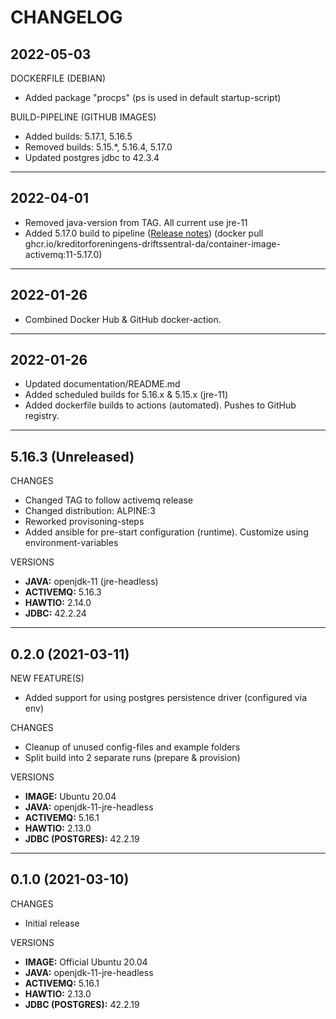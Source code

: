 # CHANGELOG

## 2022-05-03

DOCKERFILE (DEBIAN)
  * Added package "procps" (ps is used in default startup-script)

BUILD-PIPELINE (GITHUB IMAGES)
  * Added builds: 5.17.1, 5.16.5
  * Removed builds: 5.15.*, 5.16.4, 5.17.0
  * Updated postgres jdbc to 42.3.4

---
## 2022-04-01
  * Removed java-version from TAG. All current use jre-11
  * Added 5.17.0 build to pipeline ([Release notes](https://issues.apache.org/jira/secure/ReleaseNote.jspa?projectId=12311210&version=12346476)) (docker pull ghcr.io/kreditorforeningens-driftssentral-da/container-image-activemq:11-5.17.0)
---
## 2022-01-26
  * Combined Docker Hub & GitHub docker-action.
---
## 2022-01-26
  * Updated documentation/README.md
  * Added scheduled builds for 5.16.x & 5.15.x (jre-11)
  * Added dockerfile builds to actions (automated). Pushes to GitHub registry.
---
## 5.16.3 (Unreleased)

CHANGES
  * Changed TAG to follow activemq release
  * Changed distribution: ALPINE:3
  * Reworked provisoning-steps
  * Added ansible for pre-start configuration (runtime). Customize using environment-variables

VERSIONS
  * **JAVA:** openjdk-11 (jre-headless)
  * **ACTIVEMQ:** 5.16.3
  * **HAWTIO:** 2.14.0
  * **JDBC:** 42.2.24
---
## 0.2.0 (2021-03-11)

NEW FEATURE(S)
  * Added support for using postgres persistence driver (configured via env)

CHANGES
  * Cleanup of unused config-files and example folders
  * Split build into 2 separate runs (prepare & provision)

VERSIONS
  * **IMAGE:** Ubuntu 20.04
  * **JAVA:** openjdk-11-jre-headless
  * **ACTIVEMQ:** 5.16.1
  * **HAWTIO:** 2.13.0
  * **JDBC (POSTGRES):** 42.2.19
---
## 0.1.0 (2021-03-10)
CHANGES
  * Initial release

VERSIONS
  * **IMAGE:** Official Ubuntu 20.04
  * **JAVA:** openjdk-11-jre-headless
  * **ACTIVEMQ:** 5.16.1
  * **HAWTIO:** 2.13.0
  * **JDBC (POSTGRES):** 42.2.19
